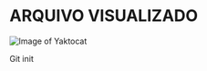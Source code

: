 # ARQUIVO VISUALIZADO
![Image of Yaktocat](https://octodex.github.com/images/yaktocat.png)

Git init
